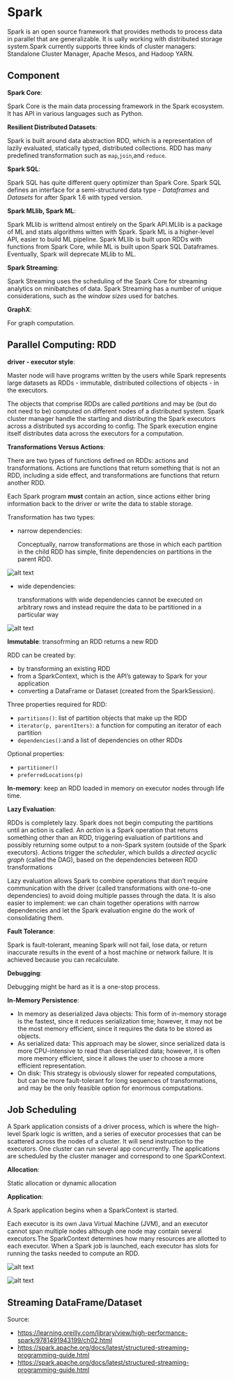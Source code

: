# Spark

Spark is an open source framework that provides methods to process data in parallel that are generalizable. It is ually working with distributed storage system.Spark currently supports three kinds of cluster managers: Standalone Cluster Manager, Apache Mesos, and Hadoop YARN.

## Component

**Spark Core**:

Spark Core is the main data processing framework in the Spark ecosystem. It has API in various languages such as Python.

**Resilient Distributed Datasets**:

Spark is built around data abstraction RDD, which is a representation of lazily evaluated, statically typed, distributed collections. RDD has many predefined transformation such as `map`,`join`,and `reduce`.

**Spark SQL**:

Spark SQL has quite different query optimizer than Spark Core. Spark SQL defines an interface for a semi-structured data type - *Dataframes* and *Datasets* for after Spark 1.6 with typed version.

**Spark MLlib, Spark ML**:

Spark MLlib is writtend almost entirely on the Spark API.MLlib is a package of ML and stats algorithms witten with Spark. Spark ML is a higher-level API, easier to build ML pipeline. Spark MLlib is built upon RDDs with functions from Spark Core, while ML is built upon Spark SQL Dataframes. Eventually, Spark will deprecate MLlib to ML.

**Spark Streaming**:

Spark Streaming uses the scheduling of the Spark Core for streaming analytics on minibatches of data. Spark Streaming has a number of unique considerations, such as the *window sizes* used for batches.

**GraphX**:

For graph computation.

## Parallel Computing: RDD

**driver - executor style**:

Master node will have programs written by the users while Spark represents large datasets as RDDs - immutable, distributed collections of objects - in the executors.

The objects that comprise RDDs are called *partitions* and may be (but do not need to be) computed on different nodes of a distributed system. Spark cluster manager handle the starting and distributing the Spark executors across a distributed sys according to config. The Spark execution engine itself distributes data across the executors for a computation.

**Transformations Versus Actions**:

There are two types of functions defined on RDDs: actions and transformations. Actions are functions that return something that is not an RDD, including a side effect, and transformations are functions that return another RDD.

Each Spark program **must** contain an action, since actions either bring information back to the driver or write the data to stable storage.

Transformation has two types:

* narrow dependencies:

    Conceptually, narrow transformations are those in which each partition in the child RDD has simple, finite dependencies on partitions in the parent RDD.

![alt text](https://learning.oreilly.com/library/view/high-performance-spark/9781491943199/assets/hpsp_0202.png "narrow dependencies")

* wide dependencies:

    transformations with wide dependencies cannot be executed on arbitrary rows and instead require the data to be partitioned in a particular way

![alt text](https://learning.oreilly.com/library/view/high-performance-spark/9781491943199/assets/hpsp_0203.png "wide dependencies")

**Immutable**: transofrming an RDD returns a new RDD

RDD can be created by:

* by transforming an existing RDD
* from a SparkContext, which is the API’s gateway to Spark for your application
* converting a DataFrame or Dataset (created from the SparkSession).

Three properties required for RDD:

* `partitions()`: list of partition objects that make up the RDD
* `iterator(p, parentIters)`: a function for computing an iterator of each partition
* `dependencies()`:and a list of dependencies on other RDDs

Optional properties:

* `partitioner()`
* `preferredLocations(p)`

**In-memory**: keep an RDD loaded in memory on executor nodes through life time.

**Lazy Evaluation**:

RDDs is completely lazy. Spark does not begin computing the partitions until an action is called. An *action* is a Spark operation that returns something other than an RDD, triggering evaluation of partitions and possibly returning some output to a non-Spark system (outside of the Spark executors). Actions trigger the *scheduler*, which builds a *directed acyclic graph* (called the DAG), based on the dependencies between RDD transformations

Lazy evaluation allows Spark to combine operations that don’t require communication with the driver (called transformations with one-to-one dependencies) to avoid doing multiple passes through the data. It is also easier to implement: we can chain together operations with narrow dependencies and let the Spark evaluation engine do the work of consolidating them.

**Fault Tolerance**:

Spark is fault-tolerant, meaning Spark will not fail, lose data, or return inaccurate results in the event of a host machine or network failure. It is achieved because you can recalculate.

**Debugging**:

Debugging might be hard as it is a one-stop process. 

**In-Memory Persistence**:

* In memory as deserialized Java objects: This form of in-memory storage is the fastest, since it reduces serialization time; however, it may not be the most memory efficient, since it requires the data to be stored as objects.
* As serialized data: This approach may be slower, since serialized data is more CPU-intensive to read than deserialized data; however, it is often more memory efficient, since it allows the user to choose a more efficient representation.
* On disk: This strategy is obviously slower for repeated computations, but can be more fault-tolerant for long sequences of transformations, and may be the only feasible option for enormous computations.

## Job Scheduling

A Spark application consists of a driver process, which is where the high-level Spark logic is written, and a series of executor processes that can be scattered across the nodes of a cluster. It will send instruction to the executors. One cluster can run several app concurrently. The applications are scheduled by the cluster manager and correspond to one SparkContext.

**Allocation**:

Static allocation or dynamic allocation

**Application**:

A Spark application begins when a SparkContext is started.

Each executor is its own Java Virtual Machine (JVM), and an executor cannot span multiple nodes although one node may contain several executors.The SparkContext determines how many resources are allotted to each executor. When a Spark job is launched, each executor has slots for running the tasks needed to compute an RDD.

![alt text](https://learning.oreilly.com/library/view/high-performance-spark/9781491943199/assets/hpsp_0205.png "Anatomy")

![alt text](https://learning.oreilly.com/library/view/high-performance-spark/9781491943199/assets/hpsp_0206.png "Anatomy")

## Streaming DataFrame/Dataset


Source:

* <https://learning.oreilly.com/library/view/high-performance-spark/9781491943199/ch02.html>
* <https://spark.apache.org/docs/latest/structured-streaming-programming-guide.html>
* <https://spark.apache.org/docs/latest/structured-streaming-programming-guide.html>